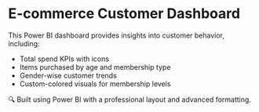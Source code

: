 # E-commerce Customer Dashboard

This Power BI dashboard provides insights into customer behavior, including:

- Total spend KPIs with icons
- Items purchased by age and membership type
- Gender-wise customer trends
- Custom-colored visuals for membership levels

🔍 Built using Power BI with a professional layout and advanced formatting.
